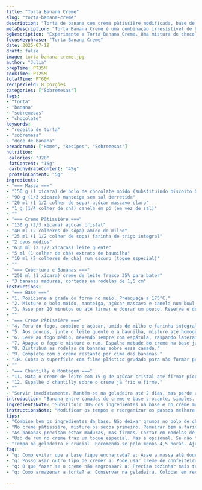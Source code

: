 ```yaml
---
title: "Torta Banana Creme"
slug: "torta-banana-creme"
description: "Torta de banana com creme pâtissière modificada, base de biscoito integral, toque de canela substituindo o sal, creme aninhado entre camadas de banana fresca, cobertura de chantilly doce e toque de rum no creme para aroma."
metaDescription: "Torta Banana Creme é uma combinação irresistível de banana, creme e chocolate. Sabor incrível, perfeita para qualquer ocasião."
ogDescription: "Experimente a Torta Banana Creme. Uma mistura de chocolate e banana com um toque de rum. Receita fácil para surpreender a todos."
focusKeyphrase: "Torta Banana Creme"
date: 2025-07-19
draft: false
image: torta-banana-creme.jpg
author: "Julia"
prepTime: PT35M
cookTime: PT25M
totalTime: PT60M
recipeYield: 8 porções
categories: ["Sobremesas"]
tags:
- "torta"
- "banana"
- "sobremesas"
- "chocolate"
keywords:
- "receita de torta"
- "sobremesa"
- "doce de banana"
breadcrumb: ["Home", "Recipes", "Sobremesas"]
nutrition: 
 calories: "320"
 fatContent: "15g"
 carbohydrateContent: "45g"
 proteinContent: "5g"
ingredients:
- "=== Massa ==="
- "150 g (1 xícara) de bolo de chocolate moído (substituindo biscoito Graham)"
- "90 g (1/3 xícara) manteiga sem sal derretida"
- "20 ml (1 1/2 colher de sopa) açúcar mascavo claro"
- "1 g (1/4 colher de chá) canela em pó (em vez de sal)"
- ""
- "=== Creme Pâtissière ==="
- "130 g (2/3 xícara) açúcar cristal"
- "40 ml (2 colheres de sopa) amido de milho"
- "25 ml (1 1/2 colher de sopa) farinha de trigo integral"
- "2 ovos médios"
- "630 ml (2 1/2 xícaras) leite quente"
- "5 ml (1 colher de chá) extrato de baunilha"
- "10 ml (2 colheres de chá) rum escuro (toque especial)"
- ""
- "=== Cobertura e Bananas ==="
- "250 ml (1 xícara) creme de leite fresco 35% para bater"
- "3 bananas maduras, cortadas em rodelas de 1,5 cm"
instructions:
- "=== Base ==="
- "1. Posicione a grade do forno no meio. Preaqueça a 175°C."
- "2. Misture o bolo moído, manteiga, açúcar mascavo e canela num bowl. Pressione essa mistura numa forma de torta de vidro de 23 cm."
- "3. Asse por 20 minutos ou até firmar e dourar um pouco. Reserve e deixe esfriar totalmente."
- ""
- "=== Creme Pâtissière ==="
- "4. Fora do fogo, combine o açúcar, amido de milho e farinha integral. Adicione os ovos e misture sem parar."
- "5. Aos poucos, junte o leite quente e a baunilha, misture até homogêneo."
- "6. Leve ao fogo médio, mexendo sempre com espátula, raspando laterais e fundo, até engrossar (uns 8 minutos). Mantenha cozinhando por mais 40 segundos antes de retirar."
- "7. Apague o fogo e misture o rum. Espalhe metade do creme na base já fria."
- "8. Distribua as rodelas de bananas sobre essa camada."
- "9. Complete com o creme restante por cima das bananas."
- "10. Cubra a superfície com filme plástico grudado para não formar película. Leve à geladeira por pelo menos 4,5 horas."
- ""
- "=== Chantilly e Montagem ==="
- "11. Bata o creme de leite com 15 g de açúcar cristal até firmar picos médios a firmes."
- "12. Espalhe o chantilly sobre o creme já frio e firme."
- ""
- "Servir imediatamente. Mantém-se na geladeira até 2 dias, mas perde a textura das bananas e do chantilly com o tempo."
introduction: "Banana entre camadas de creme e base crocante, simples. Sem enrolação, nem mistério, só jeito certo. Trocar coisas na receita muda tudo: base com bolo de chocolate moído dá outra pegada, sabor mais forte. Canela no lugar do sal pra apimentar o combo. Creme grosso, quase pudim, com toque de rum escapando no fundo do copo. Montar cada camada com cuidado pra não virar meleca. Cobertura leve, batida até o ponto que segura, nada de exagero. Geladeira pra firmar tudo. Resultado? Quer repetir, fácil. Banana firme que não se desfaz, creme rico, base que quebra na mordida. Coisa rústica que surpreende no paladar. Receita pra criançada e adulto vicia rápido. Pra quem gosta de fazer em casa, funciona todo o tempo e cada passo tem seu motivo. Não só remake, é nova cara pra torta de banana com creme. Puro afeto em fatia."
ingredientsNote: "Substituir 30% dos ingredientes na base e no creme muda textura e sabor: bolo de chocolate moído no lugar da tradicional base de Graham, canela substituindo o sal e rum trocando baunilha dando charme ao creme. A farinha integral substitui parte da farinha branca aumentando o valor nutritivo e textura. Açúcar mascavo dá suavidade no doce enquanto o açúcar cristal no chantilly mantém equilíbrio. Bananas na medida, firmes, cortadas em rodelas uniformes evitam dissolução no creme criando camadas definidas. O creme de leite para o chantilly precisa estar gelado para garantir volume. O uso do rum é opcional, mas faz diferença sutil no aroma. Tudo junto cria uma torta que foge do óbvio, misturando texturas e sabores com toque de brasilidade na canela e chocolate. Ajustar as quantidades no prep é fundamental para trocar ingredientes e manter equilíbrio e consistência."
instructionsNote: "Modificar os tempos e reorganizar os passos melhora a execução: assar a base em 20 minutos a 175°C (ao invés de 15 e 180°C) para garantir firmeza. Misturar os ingredientes secos primeiro, e incorporar os ovos fora do calor evita grumos no creme. Cozinhar o creme por 8 minutos com mexidas constantes assegura que ele engrosse com textura certa, mantendo o ovo cremoso mas seguro. Incorporar rum e baixar o fogo no final evita perda do sabor. Montar a torta em camadas inicia com creme frio para evitar molhar demais a base. Cobrir o creme com filme grudado impede ressecamento. Deixar na geladeira ao menos 4,5 horas para firmar. Bater o chantilly togando 15g açúcar cristal até formar picos firmes, nada de bater demais. Cobrir a torta com cuidado para manter a aparência. Servir em até dois dias para evitar bananas que murchem e chantilly que perca forma. Essa sequência preserva sabor, textura e mantém a torta apresentável."
tips:
- "Combine bem os ingredientes da base. Não deixar grumos no bolo de chocolate moído. A mistura precisa ser úmida, mas não encharcada. Isso garante a textura. Use manteiga derretida para ligar tudo. Asse até dourar e ficar firme. Essa etapa é essencial para a torta não desmanchar."
- "No creme pâtissière, misture os secos primeiro. Peneirar bem a farinha e o amido. Isso evita bolinhas. Os ovos entram fora do fogo. Depois, o leite quente aos poucos, misturando sempre. Isso garante um creme liso. Tem que cozinhar com atenção. Não deixar grudar no fundo da panela."
- "As bananas precisam estar maduras, mas firmes. Cortar em rodelas de 1,5 cm. Isso dá sustância. Se ficarem muito finas, se desfazem no creme. Distribuir uniformemente na torta ajuda no sabor e na apresentação. Camadas definidas fazem diferença no visual."
- "Uso de rum no creme traz um toque especial. Mas é opcional. Se não tiver, pode tentar com um pouco de essência. O importante é que o creme seja doce, mas equilibrado. O chantilly também precisa de precisão. Bater até picos firmes, mas não exagerar."
- "Tempo na geladeira é crucial. Recomenda-se pelo menos 4,5 horas. Ajuda a firmar as camadas e concentra o sabor. Cobrir bem o creme com filme plástico. Isso evita a película indesejada. A textura vai melhorando com o tempo, mas atenção para o prazo de consumo."
faq:
- "q: Como evitar que a base fique encharcada? a: Asse a massa até dourar. Não molhar muito. Use a proporção certa entre o bolo e a manteiga. Isso ajuda muito na textura."
- "q: Posso usar outro tipo de creme? a: Pode usar creme de confeiteiro, mas o ponto é diferente. O sabor também.Mesmo assim, vale experimentar. Com leite condensado também fica bom. Outros cremes podem mudar o resultado."
- "q: O que fazer se o creme não engrossar? a: Precisa cozinhar mais tempo. Mexer sempre. Verificar se misturou os secos bem antes. Outro truque é aumentar a temperatura levemente."
- "q: Como armazenar a torta? a: Conservar na geladeira. Colocar em recipiente fechado. Tenta comer em até dois dias. Bananas vão murchar depois. O chantilly também perde a firmeza."

---
```

